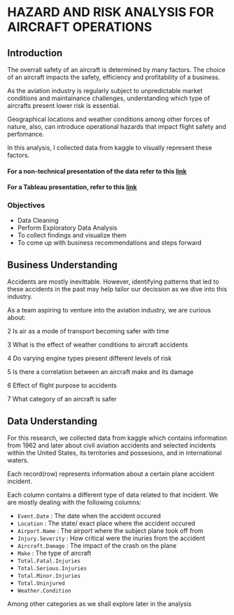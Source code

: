 # HAZARD AND RISK ANALYSIS FOR AIRCRAFT OPERATIONS
## Introduction
The overrall safety of an aircraft is determined by many factors. The choice of an aircraft impacts the safety, efficiency and profitability of a business.

As the aviation industry is regularly  subject to unpredictable market conditions and maintainance challenges, understanding which type of aircrafts present lower risk is essential.

Geographical locations and weather conditions among other forces of nature, also, can introduce operational hazards that impact flight safety and perfomance.

In this analysis, I collected data from kaggle to visually represent these factors.
#### For a non-technical presentation of the data refer to this [link](https://github.com/felix-musau/phase_1_project/blob/main/presentation.pdf)
#### For a Tableau presentation, refer to this [link](https://public.tableau.com/app/profile/felix.musau3046/viz/Aviation_analysis_17507632970630/Dashboard1)


### Objectives

- Data Cleaning
- Perform Exploratory Data Analysis
- To collect findings and visualize them
- To come up with business recommendations and steps forward

##  Business Understanding

Accidents are mostly inevittable. However, identifying patterns that led to these accidents in the past may help tailor our decission as we dive into this industry.

 As a team aspiring to venture into the aviation industry, we are curious about:
 
2 Is air as a mode of transport becoming safer with time

3 What is the effect of weather conditions to aircraft accidents

4 Do varying engine types present different levels of risk

5 Is there a correlation between an aircraft make and its damage

6 Effect of flight purpose to accidents

7 What category of an aircraft is safer

## Data Understanding

For this research, we collected data from kaggle which contains information from 1962 and later about civil aviation accidents and selected incidents within the United States, its territories and possesions, and in international waters.

Each record(row) represents information about a certain plane accident incident.

Each column contains a different type of data related to that incident. We are mostly dealing with the following columns:

- `Event.Date` : The date when the accident occured
- `Location` : The state/ exact place where the accident occured
- `Airport.Name` : The airport where the subject plane took off from
- `Injury.Severity` : How critical were the inuries from the accident
- `Aircraft.Damage` : The impact of the crash on the plane
- `Make` : The type of aircraft
- `Total.Fatal.Injuries`
- `Total.Serious.Injuries`
- `Total.Minor.Injuries`
- `Total.Uninjured`
- `Weather.Condition`

Among other categories as we shall explore later in the analysis


